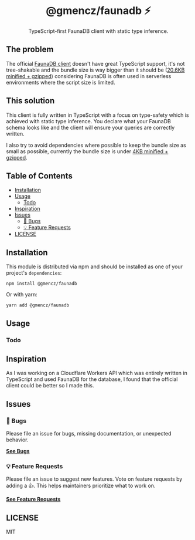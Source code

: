 <div align="center">
<h1>@gmencz/faunadb ⚡</h1>

<p>TypeScript-first FaunaDB client with static type inference.</p>
</div>

## The problem

The official [FaunaDB client](https://github.com/fauna/faunadb-js) doesn't have great TypeScript support, it's not tree-shakable
and the bundle size is way bigger than it should be ([20.6KB minified + gzipped](https://bundlephobia.com/package/faunadb)) considering FaunaDB is often used in serverless environments where the script size is limited.

## This solution

This client is fully written in TypeScript with a focus on type-safety which is achieved with static type inference. You declare what your FaunaDB schema looks like and the client will ensure your queries are correctly written.

I also try to avoid dependencies where possible to keep the bundle size as small as possible, currently the bundle size is under [4KB minified + gzipped](https://bundlephobia.com/package/@gmencz/faunadb).

## Table of Contents

- [Installation](#installation)
- [Usage](#usage)
  - [Todo](#todo)
- [Inspiration](#inspiration)
- [Issues](#issues)
  - [🐛 Bugs](#-bugs)
  - [💡 Feature Requests](#-feature-requests)
- [LICENSE](#license)

## Installation

This module is distributed via npm and should be installed as one of your project's `dependencies`:

```
npm install @gmencz/faunadb
```

Or with yarn:

```
yarn add @gmencz/faunadb
```

## Usage

### Todo

## Inspiration

As I was working on a Cloudflare Workers API which was entirely written in TypeScript and used FaunaDB for the database, I found
that the official client could be better so I made this.

## Issues

### 🐛 Bugs

Please file an issue for bugs, missing documentation, or unexpected behavior.

[**See Bugs**](https://github.com/gmencz/faunadb/issues?utf8=%e2%9c%93&q=is%3aissue+is%3aopen+sort%3acreated-desc+label%3abug)

### 💡 Feature Requests

Please file an issue to suggest new features. Vote on feature requests by adding
a 👍. This helps maintainers prioritize what to work on.

[**See Feature Requests**](https://github.com/gmencz/faunadb/issues?utf8=%e2%9c%93&q=is%3aissue+is%3aopen+sort%3areactions-%2b1-desc+label%3aenhancement)

## LICENSE

MIT
